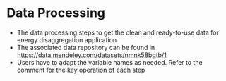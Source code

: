 # Data Processing
- The data processing steps to get the clean and ready-to-use data for energy disaggregation application
- The associated data repository can be found in https://data.mendeley.com/datasets/nmnk58bgtb/1
- Users have to adapt the variable names as needed. Refer to the comment for the key operation of each step
